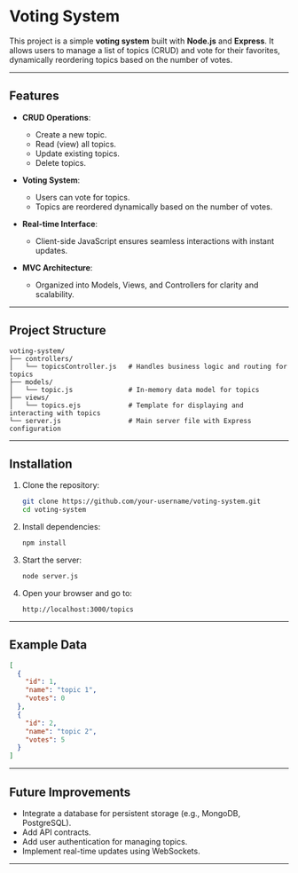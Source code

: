# Voting System

This project is a simple **voting system** built with **Node.js** and **Express**. It allows users to manage a list of topics (CRUD) and vote for their favorites, dynamically reordering topics based on the number of votes.

---

## Features

- **CRUD Operations**:
  - Create a new topic.
  - Read (view) all topics.
  - Update existing topics.
  - Delete topics.

- **Voting System**:
  - Users can vote for topics.
  - Topics are reordered dynamically based on the number of votes.

- **Real-time Interface**:
  - Client-side JavaScript ensures seamless interactions with instant updates.

- **MVC Architecture**:
  - Organized into Models, Views, and Controllers for clarity and scalability.

---

## Project Structure

```plaintext
voting-system/
├── controllers/
│   └── topicsController.js   # Handles business logic and routing for topics
├── models/
│   └── topic.js              # In-memory data model for topics
├── views/
│   └── topics.ejs            # Template for displaying and interacting with topics
└── server.js                 # Main server file with Express configuration
```

---

## Installation

1. Clone the repository:
   ```bash
   git clone https://github.com/your-username/voting-system.git
   cd voting-system
   ```

2. Install dependencies:
   ```bash
   npm install
   ```

3. Start the server:
   ```bash
   node server.js
   ```

4. Open your browser and go to:
   ```
   http://localhost:3000/topics
   ```
---

## Example Data

```json
[
  {
    "id": 1,
    "name": "topic 1",
    "votes": 0
  },
  {
    "id": 2,
    "name": "topic 2",
    "votes": 5
  }
]
```

---

## Future Improvements

- Integrate a database for persistent storage (e.g., MongoDB, PostgreSQL).
- Add API contracts.
- Add user authentication for managing topics.
- Implement real-time updates using WebSockets.

---
